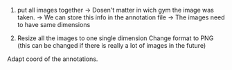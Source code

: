 1. put all images together
-> Dosen't matter in wich gym the image was taken.
-> We can store this info in the annotation file
-> The images need to have same dimensions

2. Resize all the images to one single dimension
Change format to PNG (this can be changed if there is really a lot of images in the future)

Adapt coord of the annotations.
